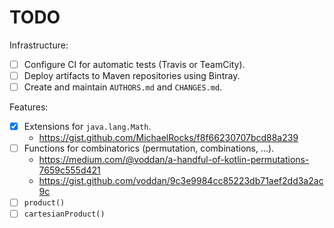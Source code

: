 # TODO

Infrastructure:

- [ ] Configure CI for automatic tests (Travis or TeamCity).
- [ ] Deploy artifacts to Maven repositories using Bintray.
- [ ] Create and maintain `AUTHORS.md` and `CHANGES.md`.

Features:

- [x] Extensions for `java.lang.Math`.
  - https://gist.github.com/MichaelRocks/f8f66230707bcd88a239
- [ ] Functions for combinatorics (permutation, combinations, ...).
  - https://medium.com/@voddan/a-handful-of-kotlin-permutations-7659c555d421
  - https://gist.github.com/voddan/9c3e9984cc85223db71aef2dd3a2ac9c
- [ ] `product()`
- [ ] `cartesianProduct()`
